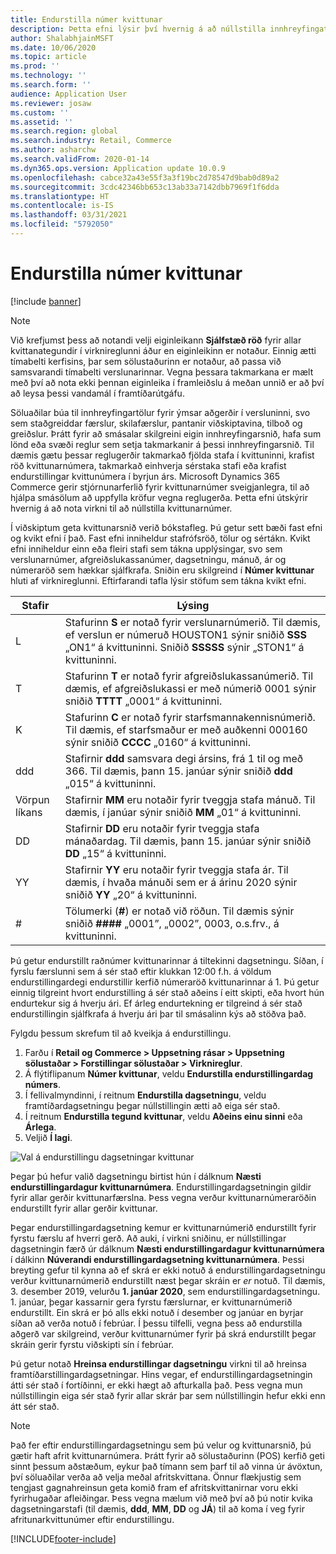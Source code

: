 ```yaml
---
title: Endurstilla númer kvittunar
description: Þetta efni lýsir því hvernig á að núllstilla innhreyfingatölurnar sem eru notuð við ýmsar aðgerðir á tilteknum degi (til dæmis reikningsársins eða almanaksársins).
author: ShalabhjainMSFT
ms.date: 10/06/2020
ms.topic: article
ms.prod: ''
ms.technology: ''
ms.search.form: ''
audience: Application User
ms.reviewer: josaw
ms.custom: ''
ms.assetid: ''
ms.search.region: global
ms.search.industry: Retail, Commerce
ms.author: asharchw
ms.search.validFrom: 2020-01-14
ms.dyn365.ops.version: Application update 10.0.9
ms.openlocfilehash: cabce32a43e55f3a3f19bc2d78547d9bab0d89a2
ms.sourcegitcommit: 3cdc42346bb653c13ab33a7142dbb7969f1f6dda
ms.translationtype: HT
ms.contentlocale: is-IS
ms.lasthandoff: 03/31/2021
ms.locfileid: "5792050"
---
```

# <a name="reset-receipt-numbers"></a>Endurstilla númer kvittunar 

[!include [banner](includes/banner.md)]

> [!NOTE]
> Við krefjumst þess að notandi velji eiginleikann **Sjálfstæð röð** fyrir allar kvittanategundir í virknireglunni áður en eiginleikinn er notaður. Einnig ætti tímabelti kerfisins, þar sem sölustaðurinn er notaður, að passa við samsvarandi tímabelti verslunarinnar. Vegna þessara takmarkana er mælt með því að nota ekki þennan eiginleika í framleiðslu á meðan unnið er að því að leysa þessi vandamál í framtíðarútgáfu. 

Söluaðilar búa til innhreyfingartölur fyrir ýmsar aðgerðir í versluninni, svo sem staðgreiddar færslur, skilafærslur, pantanir viðskiptavina, tilboð og greiðslur. Þrátt fyrir að smásalar skilgreini eigin innhreyfingarsnið, hafa sum lönd eða svæði reglur sem setja takmarkanir á þessi innhreyfingarsnið. Til dæmis gætu þessar reglugerðir takmarkað fjölda stafa í kvittuninni, krafist röð kvittunarnúmera, takmarkað einhverja sérstaka stafi eða krafist endurstillingar kvittunúmera í byrjun árs. Microsoft Dynamics 365 Commerce gerir stjórnunarferlið fyrir kvittunarnúmer sveigjanlegra, til að hjálpa smásölum að uppfylla kröfur vegna reglugerða. Þetta efni útskýrir hvernig á að nota virkni til að núllstilla kvittunarnúmer.

Í viðskiptum geta kvittunarsnið verið bókstafleg. Þú getur sett bæði fast efni og kvikt efni í það. Fast efni inniheldur stafrófsröð, tölur og sértákn. Kvikt efni inniheldur einn eða fleiri stafi sem tákna upplýsingar, svo sem verslunarnúmer, afgreiðslukassanúmer, dagsetningu, mánuð, ár og númeraröð sem hækkar sjálfkrafa. Sniðin eru skilgreind í **Númer kvittunar** hluti af virknireglunni. Eftirfarandi tafla lýsir stöfum sem tákna kvikt efni.

| Stafir | Lýsing |
|------------|-------------|
| L          | Stafurinn **S** er notað fyrir verslunarnúmerið. Til dæmis, ef verslun er númeruð HOUSTON1 sýnir sniðið **SSS** „ON1“ á kvittuninni. Sniðið **SSSSS** sýnir „STON1“ á kvittuninni. |
| T          | Stafurinn **T** er notað fyrir afgreiðslukassanúmerið. Til dæmis, ef afgreiðslukassi er með númerið 0001 sýnir sniðið **TTTT** „0001“ á kvittuninni. |
| K          | Stafurinn **C** er notað fyrir starfsmannakennisnúmerið. Til dæmis, ef starfsmaður er með auðkenni 000160 sýnir sniðið **CCCC** „0160“ á kvittuninni. |
| ddd        | Stafirnir **ddd** samsvara degi ársins, frá 1 til og með 366. Til dæmis, þann 15. janúar sýnir sniðið **ddd** „015“ á kvittuninni. |
| Vörpun líkans         | Stafirnir **MM** eru notaðir fyrir tveggja stafa mánuð. Til dæmis, í janúar sýnir sniðið **MM** „01“ á kvittuninni. |
| DD         | Stafirnir **DD** eru notaðir fyrir tveggja stafa mánaðardag. Til dæmis, þann 15. janúar sýnir sniðið **DD** „15“ á kvittuninni. |
| YY         | Stafirnir **YY** eru notaðir fyrir tveggja stafa ár. Til dæmis, í hvaða mánuði sem er á árinu 2020 sýnir sniðið **YY** „20“ á kvittuninni. |
| \#         | Tölumerki (**\#**) er notað við röðun. Til dæmis sýnir sniðið **####** „0001”, „0002”, 0003, o.s.frv., á kvittuninni. |

Þú getur endurstillt raðnúmer kvittunarinnar á tiltekinni dagsetningu. Síðan, í fyrslu færslunni sem á sér stað eftir klukkan 12:00 f.h. á völdum endurstillingardegi endurstillir kerfið númeraröð kvittunarinnar á 1. Þú getur einnig tilgreint hvort endurstilling á sér stað aðeins í eitt skipti, eða hvort hún endurtekur sig á hverju ári. Ef árleg endurtekning er tilgreind á sér stað endurstillingin sjálfkrafa á hverju ári þar til smásalinn kýs að stöðva það. 

Fylgdu þessum skrefum til að kveikja á endurstillingu.

1. Farðu í **Retail og Commerce \> Uppsetning rásar \> Uppsetning sölustaðar \> Forstillingar sölustaðar \> Virknireglur**.
1. Á flýtiflipanum **Númer kvittunar**, veldu **Endurstilla endurstillingardag númers**.
1. Í fellivalmyndinni, í reitnum **Endurstilla dagsetningu**, veldu framtíðardagsetningu þegar núllstillingin ætti að eiga sér stað.
1. Í reitnum **Endurstilla tegund kvittunar**, veldu **Aðeins einu sinni** eða **Árlega**.
1. Veljið **Í lagi**.

![Val á endurstillingu dagsetningar kvittunar](media/Enable_receipt_reset.png "Val á endurstillingu dagsetningar kvittunar")

Þegar þú hefur valið dagsetningu birtist hún í dálknum **Næsti endurstillingardagur kvittunarnúmera**. Endurstillingardagsetningin gildir fyrir allar gerðir kvittunarfærslna. Þess vegna verður kvittunarnúmeraröðin endurstillt fyrir allar gerðir kvittunar.

Þegar endurstillingardagsetning kemur er kvittunarnúmerið endurstillt fyrir fyrstu færslu af hverri gerð. Að auki, í virkni sniðinu, er núllstillingar dagsetningin færð úr dálknum **Næsti endurstillingardagur kvittunarnúmera** í dálkinn **Núverandi endurstillingardagsetning kvittunarnúmera**. Þessi breyting gefur til kynna að ef skrá er ekki notuð á endurstillingardagsetningu verður kvittunarnúmerið endurstillt næst þegar skráin er *er* notuð. Til dæmis, 3. desember 2019, velurðu **1. janúar 2020**, sem endurstillingardagsetningu. 1. janúar, þegar kassarnir gera fyrstu færslurnar, er kvittunarnúmerið endurstillt. Ein skrá er þó alls ekki notuð í desember og janúar en byrjar síðan að verða notuð í febrúar. Í þessu tilfelli, vegna þess að endurstilla aðgerð var skilgreind, verður kvittunarnúmer fyrir þá skrá endurstillt þegar skráin gerir fyrstu viðskipti sín í febrúar.

Þú getur notað **Hreinsa endurstillingar dagsetningu** virkni til að hreinsa framtíðarstillingardagsetningar. Hins vegar, ef endurstillingardagsetningin átti sér stað í fortíðinni, er ekki hægt að afturkalla það. Þess vegna mun núllstillingin eiga sér stað fyrir allar skrár þar sem núllstillingin hefur ekki enn átt sér stað.

> [!NOTE]
> Það fer eftir endurstillingardagsetningu sem þú velur og kvittunarsnið, þú gætir haft afrit kvittunarnúmera. Þrátt fyrir að sölustaðurinn (POS) kerfið geti sinnt þessum aðstæðum, eykur það tímann sem þarf til að vinna úr ávöxtun, því söluaðilar verða að velja meðal afritskvittana. Önnur flækjustig sem tengjast gagnahreinsun geta komið fram ef afritskvittanirnar voru ekki fyrirhugaðar afleiðingar. Þess vegna mælum við með því að þú notir kvika dagsetningarstafi (til dæmis, **ddd**, **MM**, **DD** og **JÁ**) til að koma í veg fyrir afritunarkvittunúmer eftir endurstillingu.


[!INCLUDE[footer-include](../includes/footer-banner.md)]